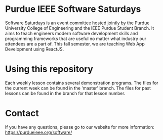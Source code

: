 # Purdue IEEE Software Saturdays
Software Saturdays is an event committee hosted jointly by the Purdue University College of Engineering and the IEEE Purdue Student Branch. It aims to teach engineers modern software development skills and programming frameworks that are useful no matter what industry our attendees are a part of. This fall semester, we are teaching Web App Development using ReactJS.

# Using this repository
Each weekly lesson contains several demonstration programs. The files for the current week can be found in the 'master' branch. The files for past lessons can be found in the branch for that lesson number.

# Contact
If you have any questions, please go to our website for more information:
https://purdueieee.org/software/
